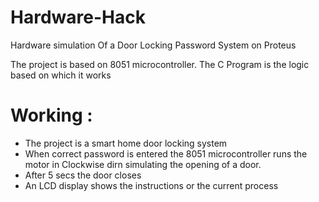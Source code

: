 # Hardware-Hack
Hardware simulation Of a Door Locking Password System on Proteus

The project is based on 8051 microcontroller. The C Program is the logic based on which it works

# Working :
* The project is a smart home door locking system
* When correct password is entered the 8051 microcontroller runs the motor in Clockwise dirn simulating the opening of a door.
* After 5 secs the door closes
* An LCD display shows the instructions or the current process

